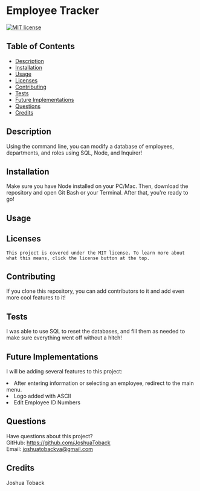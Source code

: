 # Employee Tracker 
  [![MIT license](https://img.shields.io/badge/License-MIT-blue.svg)](https://lbesson.mit-license.org/)
  ## Table of Contents
  * [Description](#description)
  * [Installation](#installation)
  * [Usage](#usage)
  * [Licenses](#licenses)
  * [Contributing](#contributing)
  * [Tests](#tests)
  * [Future Implementations](#future-implementations)
  * [Questions](#questions)
  * [Credits](#credits)
  ## Description
  Using the command line, you can modify a database of employees, departments, and roles using SQL, Node, and Inquirer!
  ## Installation
  Make sure you have Node installed on your PC/Mac. Then, download the repository and open Git Bash or your Terminal. After that, you're ready to go! 
  ## Usage

  ## Licenses
    This project is covered under the MIT license. To learn more about what this means, click the license button at the top.
  ## Contributing
  If you clone this repository, you can add contributors to it and add even more cool features to it!
  ## Tests
  I was able to use SQL to reset the databases, and fill them as needed to make sure everything went off without a hitch! 
  
  ## Future Implementations
  I will be adding several features to this project:

  <li>After entering information or selecting an employee, redirect to the main menu.</li>
  <li>Logo added with ASCII</li>
  <li>Edit Employee ID Numbers</li>
  
  ## Questions
  Have questions about this project?  
  GitHub: https://github.com/JoshuaToback  
  Email: joshuatobackva@gmail.com
  ## Credits
  Joshua Toback
